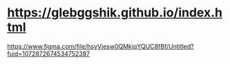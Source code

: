 # https://glebggshik.github.io/index.html

https://www.figma.com/file/hsyVjesw0QMkjqYQUC8fBf/Untitled?fuid=1072872674534752387

